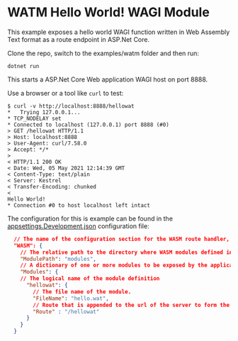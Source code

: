 # WATM Hello World! WAGI Module

This example exposes a hello world WAGI function written in Web Assembly Text format as a route endpoint in ASP.Net Core.

Clone the repo, switch to the examples/watm folder and then run:

``` Console
dotnet run
```

This starts a ASP.Net Core Web application WAGI host on port 8888.

Use a browser or a tool like `curl` to test:

``` Console
$ curl -v http://localhost:8888/hellowat
*   Trying 127.0.0.1...
* TCP_NODELAY set
* Connected to localhost (127.0.0.1) port 8888 (#0)
> GET /hellowat HTTP/1.1
> Host: localhost:8888
> User-Agent: curl/7.58.0
> Accept: */*
>
< HTTP/1.1 200 OK
< Date: Wed, 05 May 2021 12:14:39 GMT
< Content-Type: text/plain
< Server: Kestrel
< Transfer-Encoding: chunked
<
Hello World!
* Connection #0 to host localhost left intact
```

The configuration for this is example can be found in the [appsettings.Development.json](appsettings.Development.json) configuration file:

``` json
  // The name of the configuration section for the WASM route handler, by default this is expected to be called WASM.
  "WASM": {
    // The relative path to the directory where WASM modules defined in this configuration section are located.
    "ModulePath": "modules",
    // A dictionary of one or more modules to be exposed by the application
    "Modules": {
    // The logical name of the module definition
      "hellowat": {
        // The file name of the module.
        "FileName": "hello.wat",
        // Route that is appended to the url of the server to form the URL to access the module
        "Route" : "/hellowat"
      }
    }
  }

```
